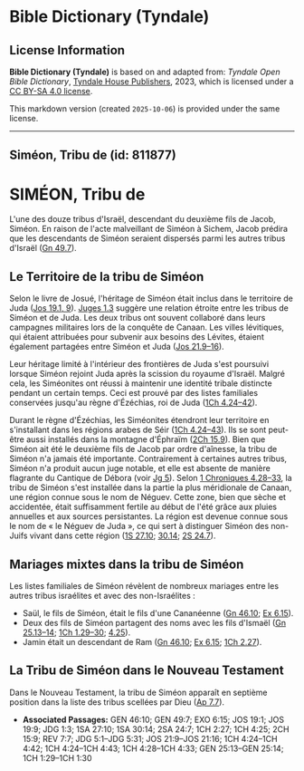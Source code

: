 # Bible Dictionary (Tyndale)

## License Information

**Bible Dictionary (Tyndale)** is based on and adapted from: _Tyndale Open Bible Dictionary_, [Tyndale House Publishers](https://tyndaleopenresources.com/), 2023, which is licensed under a [CC BY-SA 4.0 license](https://creativecommons.org/licenses/by-sa/4.0/legalcode.en).

This markdown version (created `2025-10-06`) is provided under the same license.



--------------------------------

## Siméon, Tribu de (id: 811877)

SIMÉON, Tribu de
================

L'une des douze tribus d'Israël, descendant du deuxième fils de Jacob, Siméon. En raison de l'acte malveillant de Siméon à Sichem, Jacob prédira que les descendants de Siméon seraient dispersés parmi les autres tribus d'Israël ([Gn 49\.7](https://ref.ly/Gen49:7)).

Le Territoire de la tribu de Siméon
-----------------------------------

Selon le livre de Josué, l'héritage de Siméon était inclus dans le territoire de Juda ([Jos 19\.1, 9](https://ref.ly/Josh19:1,Josh19:9)). [Juges 1\.3](https://ref.ly/Judg1:3) suggère une relation étroite entre les tribus de Siméon et de Juda. Les deux tribus ont souvent collaboré dans leurs campagnes militaires lors de la conquête de Canaan. Les villes lévitiques, qui étaient attribuées pour subvenir aux besoins des Lévites, étaient également partagées entre Siméon et Juda ([Jos 21\.9–16](https://ref.ly/Josh21:9-Josh21:16)).

Leur héritage limité à l'intérieur des frontières de Juda s'est poursuivi lorsque Siméon rejoint Juda après la scission du royaume d'Israël. Malgré cela, les Siméonites ont réussi à maintenir une identité tribale distincte pendant un certain temps. Ceci est prouvé par des listes familiales conservées jusqu'au règne d'Ézéchias, roi de Juda ([1Ch 4\.24–42](https://ref.ly/1Chr4:24-1Chr4:42)).

Durant le règne d'Ézéchias, les Siméonites étendront leur territoire en s'installant dans les régions arabes de Séir ([1Ch 4\.24–43](https://ref.ly/1Chr4:24-1Chr4:43)). Ils se sont peut\-être aussi installés dans la montagne d'Éphraïm ([2Ch 15\.9](https://ref.ly/2Chr15:9)). Bien que Siméon ait été le deuxième fils de Jacob par ordre d'aînesse, la tribu de Siméon n'a jamais été importante. Contrairement à certaines autres tribus, Siméon n'a produit aucun juge notable, et elle est absente de manière flagrante du Cantique de Débora (voir [Jg 5](https://ref.ly/Judg5:1-Judg5:31)). Selon [1 Chroniques 4\.28–33](https://ref.ly/1Chr4:28-1Chr4:33), la tribu de Siméon s'est installée dans la partie la plus méridionale de Canaan, une région connue sous le nom de Néguev. Cette zone, bien que sèche et accidentée, était suffisamment fertile au début de l'été grâce aux pluies annuelles et aux sources persistantes. La région est devenue connue sous le nom de « le Néguev de Juda », ce qui sert à distinguer Siméon des non\-Juifs vivant dans cette région ([1S 27\.10](https://ref.ly/1Sam27:10); [30\.14](https://ref.ly/1Sam30:14); [2S 24\.7](https://ref.ly/2Sam24:7)).

Mariages mixtes dans la tribu de Siméon
---------------------------------------

Les listes familiales de Siméon révèlent de nombreux mariages entre les autres tribus israélites et avec des non\-Israélites :

* Saül, le fils de Siméon, était le fils d'une Cananéenne ([Gn 46\.10](https://ref.ly/Gen46:10); [Ex 6\.15](https://ref.ly/Exod6:15)).
* Deux des fils de Siméon partagent des noms avec les fils d'Ismaël ([Gn 25\.13–14](https://ref.ly/Gen25:13-Gen25:14); [1Ch 1\.29–30](https://ref.ly/1Chr1:29-1Chr1:30); [4\.25](https://ref.ly/1Chr4:25)).
* Jamin était un descendant de Ram ([Gn 46\.10](https://ref.ly/Gen46:10); [Ex 6\.15](https://ref.ly/Exod6:15); [1Ch 2\.27](https://ref.ly/1Chr2:27)).

La Tribu de Siméon dans le Nouveau Testament
--------------------------------------------

Dans le Nouveau Testament, la tribu de Siméon apparaît en septième position dans la liste des tribus scellées par Dieu ([Ap 7\.7](https://ref.ly/Rev7:7)).

* **Associated Passages:** GEN 46:10; GEN 49:7; EXO 6:15; JOS 19:1; JOS 19:9; JDG 1:3; 1SA 27:10; 1SA 30:14; 2SA 24:7; 1CH 2:27; 1CH 4:25; 2CH 15:9; REV 7:7; JDG 5:1–JDG 5:31; JOS 21:9–JOS 21:16; 1CH 4:24–1CH 4:42; 1CH 4:24–1CH 4:43; 1CH 4:28–1CH 4:33; GEN 25:13–GEN 25:14; 1CH 1:29–1CH 1:30

